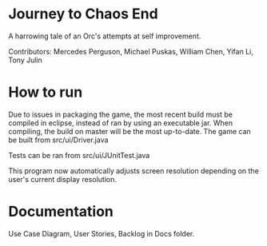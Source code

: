 # Journey to Chaos End
A harrowing tale of an Orc's attempts at self improvement.

Contributors: Mercedes Perguson, Michael Puskas, William Chen, Yifan Li, Tony Julin

# How to run
Due to issues in packaging the game, the most recent build must be compiled in eclipse, instead of ran by using an executable jar.
When compiling, the build on master will be the most up-to-date. The game can be built from src/ui/Driver.java

Tests can be ran from src/ui/JUnitTest.java

This program now automatically adjusts screen resolution depending on the user's current display resolution.

# Documentation
Use Case Diagram, User Stories, Backlog in Docs folder.
